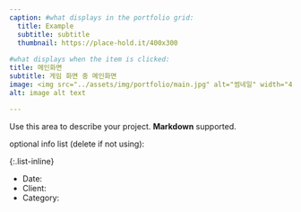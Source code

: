 ```yaml
---
caption: #what displays in the portfolio grid:
  title: Example
  subtitle: subtitle
  thumbnail: https://place-hold.it/400x300
  
#what displays when the item is clicked:
title: 메인화면
subtitle: 게임 화면 중 메인화면
image: <img src="../assets/img/portfolio/main.jpg" alt="썸네일" width="400" height="300">
alt: image alt text

---
```

Use this area to describe your project. **Markdown** supported.

optional info list (delete if not using):

{:.list-inline} 
- Date: 
- Client: 
- Category: 

